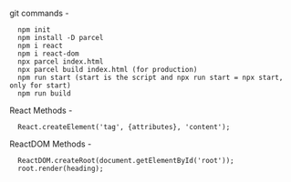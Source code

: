 git commands -

      npm init
      npm install -D parcel
      npm i react
      npm i react-dom
      npx parcel index.html
      npx parcel build index.html (for production)
      npm run start (start is the script and npx run start = npx start, only for start)
      npm run build

React Methods -

      React.createElement('tag', {attributes}, 'content');

ReactDOM Methods -

      ReactDOM.createRoot(document.getElementById('root'));
      root.render(heading);
